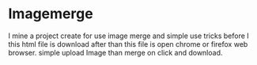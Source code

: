 # Imagemerge
I mine a project create for use image merge and simple use tricks
before I this html file is download after than this file is open chrome or firefox web browser.
simple upload Image than merge on click and download.
